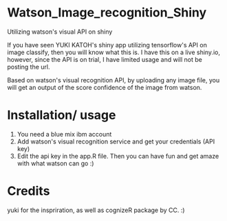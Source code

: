 # Watson_Image_recognition_Shiny
Utilizing watson's visual API on shiny 

If you have seen  YUKI KATOH's shiny app utilizing tensorflow's API on image classify, then you will know what this is. 
I have this on a live shiny.io, however, since the API is on trial, I have limited usage and will not be posting the url. 


Based on watson's visual recognition API, by uploading any image file, you will get an output of the score confidence of the image from watson. 

# Installation/ usage 
1. You need a blue mix ibm account 
2. Add watson's visual recognition service and get your credentials (API key)
3. Edit the api key in the app.R file. Then you can have fun and get amaze with what watson can go :) 


# Credits 
yuki for the inspriration, as well as cognizeR package by CC. :) 
